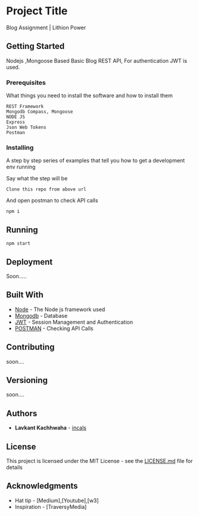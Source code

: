 # Project Title

Blog Assignment | Lithion Power

## Getting Started

Nodejs ,Mongoose Based Basic Blog REST API, For authentication JWT is used. 

### Prerequisites

What things you need to install the software and how to install them

```
REST Framework
Mongodb Compass, Mongoose
NODE JS
Express
Json Web Tokens
Postman
```

### Installing

A step by step series of examples that tell you how to get a development env running

Say what the step will be

```
Clone this repo from above url
```

And open postman to check API calls

```
npm i
```



## Running 
```
npm start

```

## Deployment

Soon.....

## Built With

* [Node](https://nodejs.org/) - The Node js framework used
* [Mongodb](https://www.mongodb.com/) - Database
* [JWT](https://jwt.io/) - Session Management and Authentication
* [POSTMAN](https://www.getpostman.com/) - Checking API Calls

## Contributing

soon....

## Versioning

soon....

## Authors

* **Lavkant Kachhwaha**  - [incals](https://github.com/Lavkushwaha)



## License

This project is licensed under the MIT License - see the [LICENSE.md](LICENSE.md) file for details

## Acknowledgments

* Hat tip - [Medium],[Youtube],[w3]
* Inspiration - [TraversyMedia]

